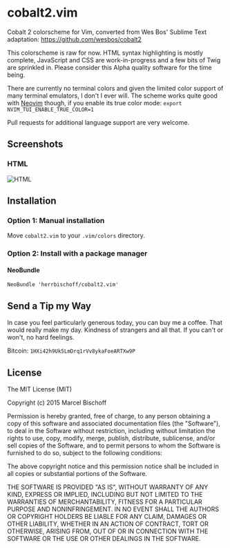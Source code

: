 # cobalt2.vim
Cobalt 2 colorscheme for Vim, converted from Wes Bos' Sublime Text adaptation: https://github.com/wesbos/cobalt2

This colorscheme is raw for now. HTML syntax highlighting is mostly
complete, JavaScript and CSS are work-in-progress and a few bits of Twig are
sprinkled in. Please consider this Alpha quality software for the time being.

There are currently no terminal colors and given the limited color support of many terminal emulators, I don't I ever will. The scheme works quite good with [Neovim](https://neovim.io) though, if you enable its true color mode: `export NVIM_TUI_ENABLE_TRUE_COLOR=1`

Pull requests for additional language support are very welcome.

## Screenshots

### HTML
![HTML](assets/html.png)

## Installation

### Option 1: Manual installation

Move `cobalt2.vim` to your `.vim/colors` directory.

### Option 2: Install with a package manager

#### NeoBundle

```
NeoBundle 'herrbischoff/cobalt2.vim'
```

## Send a Tip my Way

In case you feel particularly generous today, you can buy me a coffee. That would really make my day. Kindness of strangers and all that. If you can't or won't, no hard feelings.

Bitcoin: `1HXi42h9Uk5LmDrq1rVv8ykaFoeARTXw9P`

## License

The MIT License (MIT)

Copyright (c) 2015 Marcel Bischoff

Permission is hereby granted, free of charge, to any person obtaining a copy
of this software and associated documentation files (the "Software"), to deal
in the Software without restriction, including without limitation the rights
to use, copy, modify, merge, publish, distribute, sublicense, and/or sell
copies of the Software, and to permit persons to whom the Software is
furnished to do so, subject to the following conditions:

The above copyright notice and this permission notice shall be included in all
copies or substantial portions of the Software.

THE SOFTWARE IS PROVIDED "AS IS", WITHOUT WARRANTY OF ANY KIND, EXPRESS OR
IMPLIED, INCLUDING BUT NOT LIMITED TO THE WARRANTIES OF MERCHANTABILITY,
FITNESS FOR A PARTICULAR PURPOSE AND NONINFRINGEMENT. IN NO EVENT SHALL THE
AUTHORS OR COPYRIGHT HOLDERS BE LIABLE FOR ANY CLAIM, DAMAGES OR OTHER
LIABILITY, WHETHER IN AN ACTION OF CONTRACT, TORT OR OTHERWISE, ARISING FROM,
OUT OF OR IN CONNECTION WITH THE SOFTWARE OR THE USE OR OTHER DEALINGS IN THE
SOFTWARE.
